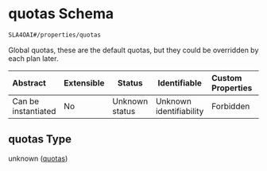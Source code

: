 # quotas Schema

```txt
SLA4OAI#/properties/quotas
```

Global quotas, these are the default quotas, but they could be overridden by each plan later.


| Abstract            | Extensible | Status         | Identifiable            | Custom Properties | Additional Properties | Access Restrictions | Defined In                                                                    |
| :------------------ | ---------- | -------------- | ----------------------- | :---------------- | --------------------- | ------------------- | ----------------------------------------------------------------------------- |
| Can be instantiated | No         | Unknown status | Unknown identifiability | Forbidden         | Allowed               | none                | [SLA4OAI.schema.json\*](../SLA4OAI.schema.json "open original schema") |

## quotas Type

unknown ([quotas](sla4oai-properties-quotas.md))
